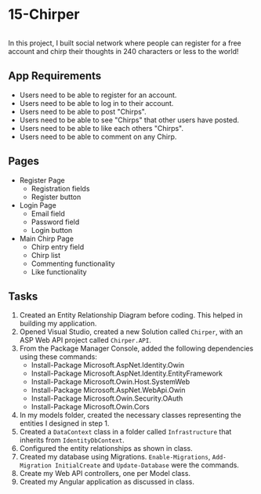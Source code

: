 # 15-Chirper

<img src="http://i.imgur.com/w3zISX1.png" alt="" />

In this project, I built social network where people can register for a free account and chirp their thoughts in 240 characters or less to the world!

## App Requirements
- Users need to be able to register for an account.
- Users need to be able to log in to their account.
- Users need to be able to post "Chirps".
- Users need to be able to see "Chirps" that other users have posted.
- Users need to be able to like each others "Chirps".
- Users need to be able to comment on any Chirp.

## Pages
- Register Page
	- Registration fields
	- Register button
- Login Page
	- Email field
	- Password field
	- Login button
- Main Chirp Page
	- Chirp entry field
	- Chirp list
	- Commenting functionality
	- Like functionality

## Tasks
1. Created an Entity Relationship Diagram before coding. This helped in building my application.
4. Opened Visual Studio, created a new Solution called `Chirper`, with an ASP Web API project called `Chirper.API`.
5. From the Package Manager Console, added the following dependencies using these commands:
   - Install-Package Microsoft.AspNet.Identity.Owin 
   - Install-Package Microsoft.AspNet.Identity.EntityFramework 
   - Install-Package Microsoft.Owin.Host.SystemWeb 
   - Install-Package Microsoft.AspNet.WebApi.Owin 
   - Install-Package Microsoft.Owin.Security.OAuth 
   - Install-Package Microsoft.Owin.Cors 
6. In my models folder, created the necessary classes representing the entities I designed in step 1.
7. Created a `DataContext` class in a folder called `Infrastructure` that inherits from `IdentityDbContext`.
8. Configured the entity relationships as shown in class.
9. Created my database using Migrations. `Enable-Migrations`, `Add-Migration InitialCreate` and `Update-Database` were the commands.
10. Create my Web API controllers, one per Model class. 
11. Created my Angular application as discussed in class.
